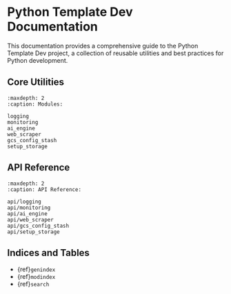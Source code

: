# Python Template Dev Documentation

This documentation provides a comprehensive guide to the Python Template Dev project, a collection of reusable utilities and best practices for Python development.

## Core Utilities

```{toctree}
:maxdepth: 2
:caption: Modules:

logging
monitoring
ai_engine
web_scraper
gcs_config_stash
setup_storage
```

## API Reference

```{toctree}
:maxdepth: 2
:caption: API Reference:

api/logging
api/monitoring
api/ai_engine
api/web_scraper
api/gcs_config_stash
api/setup_storage
```

## Indices and Tables

* {ref}`genindex`
* {ref}`modindex`
* {ref}`search`

